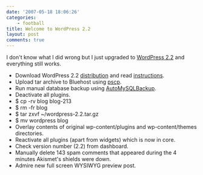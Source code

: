 ```yaml
---
date: '2007-05-18 18:06:26'
categories:
    - football
title: Welcome to WordPress 2.2
layout: post
comments: true
---
```

I don't know what I did wrong but I just upgraded to [WordPress
2.2](http://wordpress.org/development/2007/05/wordpress-22/) and
everything still works.

-   Download WordPress 2.2
    [distribution](http://wordpress.org/download/) and read
    [instructions](http://codex.wordpress.org/Upgrading_WordPress#How_to_Upgrade_in_Five_Steps).
-   Upload tar archive to Bluehost using
    [pscp](http://www.chiark.greenend.org.uk/~sgtatham/putty/download.html).
-   Run manual database backup using
    [AutoMySQLBackup](http://sourceforge.net/projects/automysqlbackup/).
-   Deactivate all plugins.
-   $ cp -rv blog blog-213
-   $ rm -fr blog
-   $ tar zxvf \~/wordpress-2.2.tar.gz
-   $ mv wordpress blog
-   Overlay contents of original wp-content/plugins and
    wp-content/themes directories.
-   Reactivate all plugins (apart from widgets) which is now in core.
-   Check version number (2.2) from dashboard.
-   Manually delete 143 spam comments that appeared during the 4 minutes
    Akismet's shields were down.
-   Admire new full screen WYSIWYG preview post.

